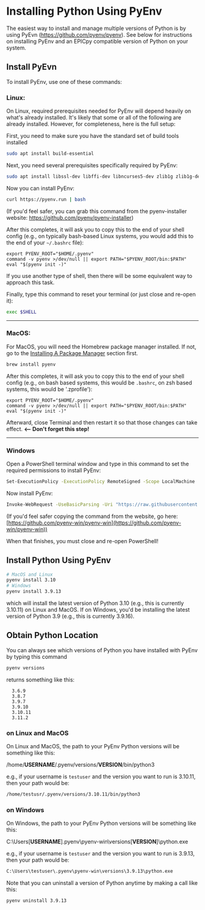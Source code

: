 # Installing Python Using PyEnv

The easiest way to install and manage multiple versions of Python is by using PyEvn (https://github.com/pyenv/pyenv). See below for instructions on installing PyEnv and an EPICpy compatible version of Python on your system.


## Install PyEvn

To install PyEnv, use one of these commands:

### Linux:

On Linux, required prerequisites needed for PyEnv will depend heavily on what's already installed. It's likely that some or all of the following are already installed. However, for completeness, here is the full setup:

First, you need to make sure you have the standard set of build tools installed

```bash
sudo apt install build-essential
```

Next, you need several prerequisites specifically required by PyEnv:

```bash
sudo apt install libssl-dev libffi-dev libncurses5-dev zlib1g zlib1g-dev libreadline-dev libbz2-dev libsqlite3-dev make gcc curl git
```

Now you can install PyEnv:

```bash
curl https://pyenv.run | bash
```
(If you'd feel safer, you can grab this command from the pyenv-installer website: https://github.com/pyenv/pyenv-installer)

After this completes, it will ask you to copy this to the end of your shell config (e.g., on typically bash-based Linux systems, you would add this to the end of your `~/.bashrc` file):

```
export PYENV_ROOT="$HOME/.pyenv"
command -v pyenv >/dev/null || export PATH="$PYENV_ROOT/bin:$PATH"
eval "$(pyenv init -)"
```

If you use another type of shell, then there will be some equivalent way to approach this task.

Finally, type this command to reset your terminal (or just close and re-open it):

```bash
exec $SHELL
```
<hr>

### MacOS:

For MacOS, you will need the Homebrew package manager installed. If not, go to the [Installing A Package Manager](installing_a_package_manager.md) section first.

```bash
brew install pyenv
```

After this completes, it will ask you to copy this to the end of your shell config (e.g., on bash based systems, this would be `.bashrc`, on zsh based systems, this would be '.zprofile'):

```
export PYENV_ROOT="$HOME/.pyenv"
command -v pyenv >/dev/null || export PATH="$PYENV_ROOT/bin:$PATH"
eval "$(pyenv init -)"
```

Afterward, close Terminal and then restart it so that those changes can take effect. **<-- Don't forget this step!**

<hr>

### Windows

Open a PowerShell terminal window and type in this command to set the required permissions to install PyEnv:

```bash
Set-ExecutionPolicy -ExecutionPolicy RemoteSigned -Scope LocalMachine
```

Now install PyEnv:

```bash
Invoke-WebRequest -UseBasicParsing -Uri "https://raw.githubusercontent.com/pyenv-win/pyenv-win/master/pyenv-win/install-pyenv-win.ps1" -OutFile "./install-pyenv-win.ps1"; &"./install-pyenv-win.ps1"
```
(If you'd feel safer copying the command from the website, go here: [https://github.com/pyenv-win/pyenv-win](https://github.com/pyenv-win/pyenv-win))

When that finishes, you must close and re-open PowerShell!


## Install Python Using PyEnv

```bash
# MacOS and Linux
pyenv install 3.10
# Windows
pyenv install 3.9.13
```

which will install the latest version of Python 3.10 (e.g., this is currently 3.10.11) on Linux and MacOS. If on Windows, you'd be installing the latest version of Python 3.9 (e.g., this is currently 3.9.16).

## Obtain Python Location

You can always see which versions of Python you have installed with PyEnv by typing this command

```bash
pyenv versions
```

returns something like this:

```
  3.6.9
  3.8.7
  3.9.7
  3.9.10
  3.10.11
  3.11.2
```

### on Linux and MacOS

On Linux and MacOS, the path to your PyEnv Python versions will be something like this:

/home/**USERNAME**/.pyenv/versions/**VERSION**/bin/python3

e.g., if your username is `testuser` and the version you want to run is 3.10.11, then your path would be:

```bash
/home/testusr/.pyenv/versions/3.10.11/bin/python3
```
### on Windows

On Windows, the path to your PyEnv Python versions will be something like this:

C:\Users\[**USERNAME**]\.pyenv\pyenv-win\versions\[**VERSION**]\python.exe

e.g., if your username is `testuser` and the version you want to run is 3.9.13, then your path would be:

```bash
C:\Users\testuser\.pyenv\pyenv-win\versions\3.9.13\python.exe
```

Note that you can uninstall a version of Python anytime by making a call like this:

```bash
pyenv uninstall 3.9.13
```

